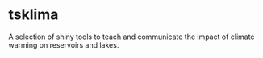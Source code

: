 # tsklima

A selection of shiny tools to teach and communicate the impact of climate warming on reservoirs and lakes.
